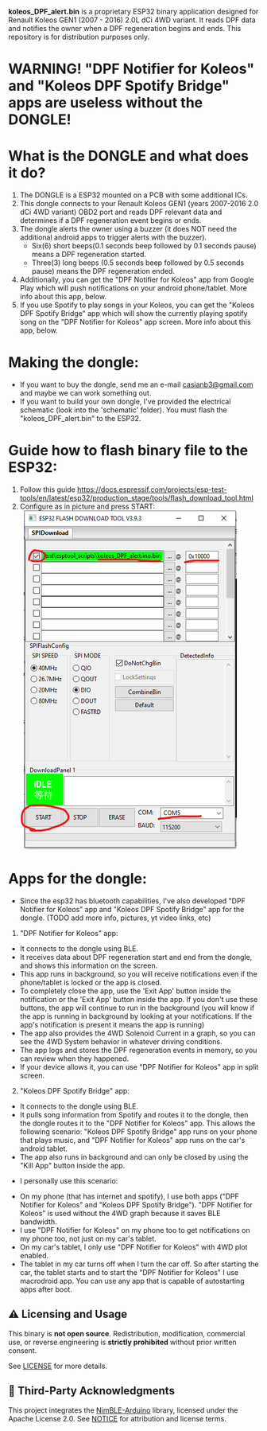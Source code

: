 **koleos_DPF_alert.bin** is a proprietary ESP32 binary application designed for Renault Koleos GEN1 (2007 - 2016) 2.0L dCi 4WD variant. It reads DPF data and notifies the owner when a DPF regeneration begins and ends. This repository is for distribution purposes only.

# WARNING! "DPF Notifier for Koleos" and "Koleos DPF Spotify Bridge" apps are useless without the DONGLE!

# What is the DONGLE and what does it do?
1. The DONGLE is a ESP32 mounted on a PCB with some additional ICs. 
2. This dongle connects to your Renault Koleos GEN1 (years 2007-2016 2.0 dCi 4WD variant) OBD2 port and reads DPF relevant data and determines if a DPF regeneration event begins or ends. 
3. The dongle alerts the owner using a buzzer (it does NOT need the additional android apps to trigger alerts with the buzzer). 
    - Six(6) short beeps(0.1 seconds beep followed by 0.1 seconds pause) means a DPF regeneration started.
    - Three(3) long beeps (0.5 seconds beep followed by 0.5 seconds pause) means the DPF regeneration ended.
4. Additionally, you can get the "DPF Notifier for Koleos" app from Google Play which will push notifications on your android phone/tablet. More info about this app, below.
5. If you use Spotify to play songs in your Koleos, you can get the "Koleos DPF Spotify Bridge" app which will show the currently playing spotify song on the "DPF Notifier for Koleos" app screen. More info about this app, below.

# Making the dongle:
- If you want to buy the dongle, send me an e-mail casianb3@gmail.com and maybe we can work something out.
- If you want to build your own dongle, I've provided the electrical schematic (look into the 'schematic' folder). You must flash the "koleos_DPF_alert.bin" to the ESP32.

# Guide how to flash binary file to the ESP32: 
1. Follow this guide https://docs.espressif.com/projects/esp-test-tools/en/latest/esp32/production_stage/tools/flash_download_tool.html
2. Configure as in picture and press START: 
![ESP32 Flashing guide screenshot](assets/flashing-guide.png)


# Apps for the dongle:
- Since the esp32 has bluetooth capabilities, I've also developed "DPF Notifier for Koleos" app and "Koleos DPF Spotify Bridge" app for the dongle. (TODO add more info, pictures, yt video links, etc)

1. "DPF Notifier for Koleos" app:
- It connects to the dongle using BLE. 
- It receives data about DPF regeneration start and end from the dongle, and shows this information on the screen.
- This app runs in background, so you will receive notifications even if the phone/tablet is locked or the app is closed.
- To completely close the app, use the 'Exit App' button inside the notification or the 'Exit App' button inside the app. If you don't use these buttons, the app will continue to run in the background (you will know if the app is running in background by looking at your notifications. If the app's notification is present it means the app is running)
- The app also provides the 4WD Solenoid Current in a graph, so you can see the 4WD System behavior in whatever driving conditions.
- The app logs and stores the DPF regeneration events in memory, so you can review when they happened.
- If your device allows it, you can use "DPF Notifier for Koleos" app in split screen.

2. "Koleos DPF Spotify Bridge" app:
- It connects to the dongle using BLE.
- It pulls song information from Spotify and routes it to the dongle, then the dongle routes it to the "DPF Notifier for Koleos" app. This allows the following scenario: "Koleos DPF Spotify Bridge" app runs on your phone that plays music, and "DPF Notifier for Koleos" app runs on the car's android tablet.
- The app also runs in background and can only be closed by using the "Kill App" button inside the app.

* I personally use this scenario:
- On my phone (that has internet and spotify), I use both apps ("DPF Notifier for Koleos" and "Koleos DPF Spotify Bridge"). "DPF Notifier for Koleos" is used without the 4WD graph because it saves BLE bandwidth. 
- I use "DPF Notifier for Koleos" on my phone too to get notifications on my phone too, not just on my car's tablet.
- On my car's tablet, I only use "DPF Notifier for Koleos" with 4WD plot enabled.
- The tablet in my car turns off when I turn the car off. So after starting the car, the tablet starts and to start the "DPF Notifier for Koleos" I use macrodroid app. You can use any app that is capable of autostarting apps after boot.



## ⚠️ Licensing and Usage

This binary is **not open source**. Redistribution, modification, commercial use, or reverse engineering is **strictly prohibited** without prior written consent.

See [LICENSE](./LICENSE) for more details.

## 🔗 Third-Party Acknowledgments

This project integrates the [NimBLE-Arduino](https://github.com/h2zero/NimBLE-Arduino) library, licensed under the Apache License 2.0. See [NOTICE](./NOTICE) for attribution and license terms.

